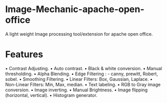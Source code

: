 # Image-Mechanic-apache-open-office

A light weight Image processing tool/extension for apache open office.

# Features
•	Contrast Adjusting.
•	Auto contrast.
•	Black & white conversion.
•	Manual thresholding.
•	Alpha Blending.
•	Edge Filtering : - canny, prewitt, Robert, sobel.
•	Smoothing Filtering.
•	Linear Filters: Box, Gaussian, Laplace.
•	Non-Linear Filters: Min, Max, median.
•	Text labeling.
•	RGB to Gray image conversion.
•	Image inverting.
•	Manual Brightness.
•	Image flipping (horizontal, vertical).
•	Histogram generator.

